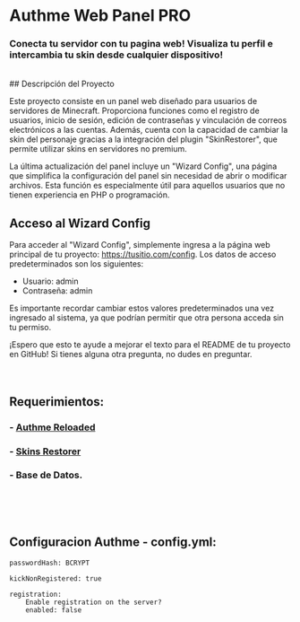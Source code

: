 # Authme Web Panel PRO
### Conecta tu servidor con tu pagina web! Visualiza tu perfil e intercambia tu skin desde cualquier dispositivo!
<br>
## Descripción del Proyecto

Este proyecto consiste en un panel web diseñado para usuarios de servidores de Minecraft. Proporciona funciones como el registro de usuarios, inicio de sesión, edición de contraseñas y vinculación de correos electrónicos a las cuentas. Además, cuenta con la capacidad de cambiar la skin del personaje gracias a la integración del plugin "SkinRestorer", que permite utilizar skins en servidores no premium.

La última actualización del panel incluye un "Wizard Config", una página que simplifica la configuración del panel sin necesidad de abrir o modificar archivos. Esta función es especialmente útil para aquellos usuarios que no tienen experiencia en PHP o programación.

## Acceso al Wizard Config

Para acceder al "Wizard Config", simplemente ingresa a la página web principal de tu proyecto: https://tusitio.com/config. Los datos de acceso predeterminados son los siguientes:

- Usuario: admin
- Contraseña: admin

Es importante recordar cambiar estos valores predeterminados una vez ingresado al sistema, ya que podrían permitir que otra persona acceda sin tu permiso.

¡Espero que esto te ayude a mejorar el texto para el README de tu proyecto en GitHub! Si tienes alguna otra pregunta, no dudes en preguntar.
<br>
<br>
<br>

## Requerimientos:
### - <a href="https://www.spigotmc.org/resources/authmereloaded.6269/">Authme Reloaded</a>
### - <a href="https://www.spigotmc.org/resources/skinsrestorer.2124/">Skins Restorer</a>
### - Base de Datos.

<br>
<br>
<br>

## Configuracion Authme - config.yml:
    passwordHash: BCRYPT
    
    kickNonRegistered: true

    registration:
        Enable registration on the server?
        enabled: false
